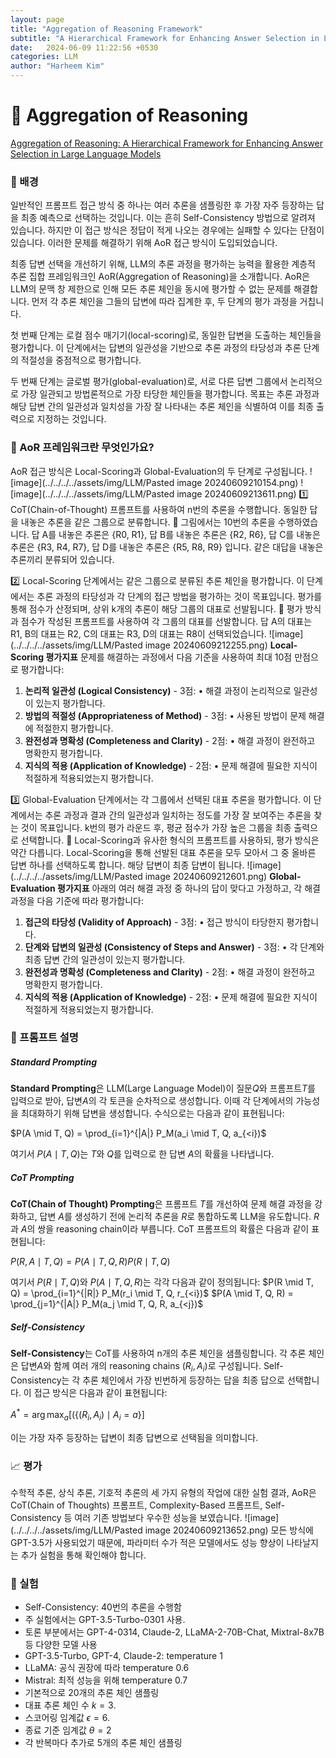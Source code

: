 ```yaml
---
layout: page
title: "Aggregation of Reasoning Framework"
subtitle: "A Hierarchical Framework for Enhancing Answer Selection in LLM"
date:   2024-06-09 11:22:56 +0530
categories: LLM
author: "Harheem Kim"
---
```


# <span style="font-weight: normal">🧠</span> Aggregation of Reasoning
[Aggregation of Reasoning: A Hierarchical Framework for Enhancing Answer Selection in Large Language Models](https://arxiv.org/pdf/2405.12939)

### <span style="font-weight: normal">🎯</span> 배경
일반적인 프롬프트 접근 방식 중 하나는 여러 추론을 샘플링한 후 가장 자주 등장하는 답을 최종 예측으로 선택하는 것입니다. 이는 흔히 Self-Consistency 방법으로 알려져 있습니다. 하지만 이 접근 방식은 정답이 적게 나오는 경우에는 실패할 수 있다는 단점이 있습니다. 이러한 문제를 해결하기 위해 AoR 접근 방식이 도입되었습니다.

최종 답변 선택을 개선하기 위해, LLM의 추론 과정을 평가하는 능력을 활용한 계층적 추론 집합 프레임워크인 AoR(Aggregation of Reasoning)을 소개합니다. AoR은 LLM의 문맥 창 제한으로 인해 모든 추론 체인을 동시에 평가할 수 없는 문제를 해결합니다. 먼저 각 추론 체인을 그들의 답변에 따라 집계한 후, 두 단계의 평가 과정을 거칩니다.

첫 번째 단계는 로컬 점수 매기기(local-scoring)로, 동일한 답변을 도출하는 체인들을 평가합니다. 이 단계에서는 답변의 일관성을 기반으로 추론 과정의 타당성과 추론 단계의 적절성을 중점적으로 평가합니다.

두 번째 단계는 글로벌 평가(global-evaluation)로, 서로 다른 답변 그룹에서 논리적으로 가장 일관되고 방법론적으로 가장 타당한 체인들을 평가합니다. 목표는 추론 과정과 해당 답변 간의 일관성과 일치성을 가장 잘 나타내는 추론 체인을 식별하여 이를 최종 출력으로 지정하는 것입니다.

### <span style="font-weight: normal">🤔</span> AoR 프레임워크란 무엇인가요?
AoR 접근 방식은 Local-Scoring과 Global-Evaluation의 두 단계로 구성됩니다.
![image](../../../../assets/img/LLM/Pasted image 20240609210154.png)
![image](../../../../assets/img/LLM/Pasted image 20240609213611.png)
1️⃣ CoT(Chain-of-Thought) 프롬프트를 사용하여 n번의 추론을 수행합니다. 동일한 답을 내놓은 추론을 같은 그룹으로 분류합니다. 
🎨 그림에서는 10번의 추론을 수행하였습니다. 답 A를 내놓은 추론은 {R0, R1}, 답 B를 내놓은 추론은 {R2, R6}, 답 C를 내놓은 추론은 {R3, R4, R7}, 답 D를 내놓은 추론은 {R5, R8, R9} 입니다. 같은 대답을 내놓은 추론끼리 분류되어 있습니다.

2️⃣ Local-Scoring 단계에서는 같은 그룹으로 분류된 추론 체인을 평가합니다. 이 단계에서는 추론 과정의 타당성과 각 단계의 접근 방법을 평가하는 것이 목표입니다. 평가를 통해 점수가 산정되며, 상위 k개의 추론이 해당 그룹의 대표로 선발됩니다.
🎨 평가 방식과 점수가 작성된 프롬프트를 사용하여 각 그룹의 대표를 선발합니다. 답 A의 대표는 R1, B의 대표는 R2, C의 대표는 R3, D의 대표는 R8이 선택되었습니다.
![image](../../../../assets/img/LLM/Pasted image 20240609212255.png)
**Local-Scoring 평가지표**
문제를 해결하는 과정에서 다음 기준을 사용하여 최대 10점 만점으로 평가합니다:
1. **논리적 일관성 (Logical Consistency)** - 3점:
	• 해결 과정이 논리적으로 일관성이 있는지 평가합니다.
2. **방법의 적절성 (Appropriateness of Method)** - 3점:
	• 사용된 방법이 문제 해결에 적절한지 평가합니다.
3. **완전성과 명확성 (Completeness and Clarity)** - 2점:
	• 해결 과정이 완전하고 명확한지 평가합니다.
4. **지식의 적용 (Application of Knowledge)** - 2점:
	• 문제 해결에 필요한 지식이 적절하게 적용되었는지 평가합니다.

3️⃣ Global-Evaluation 단계에서는 각 그룹에서 선택된 대표 추론을 평가합니다. 이 단계에서는 추론 과정과 결과 간의 일관성과 일치하는 정도를 가장 잘 보여주는 추론을 찾는 것이 목표입니다. k번의 평가 라운드 후, 평균 점수가 가장 높은 그룹을 최종 출력으로 선택합니다.
🎨 Local-Scoring과 유사한 형식의 프롬프트를 사용하되, 평가 방식은 약간 다릅니다. Local-Scoring을 통해 선발된 대표 추론을 모두 모아서 그 중 올바른 답변 하나를 선택하도록 합니다. 해당 답변이 최종 답변이 됩니다.
![image](../../../../assets/img/LLM/Pasted image 20240609212601.png)
**Global-Evaluation 평가지표**
아래의 여러 해결 과정 중 하나의 답이 맞다고 가정하고, 각 해결 과정을 다음 기준에 따라 평가합니다:
1. **접근의 타당성 (Validity of Approach)** - 3점:
	• 접근 방식이 타당한지 평가합니다.
2. **단계와 답변의 일관성 (Consistency of Steps and Answer)** - 3점:
	• 각 단계와 최종 답변 간의 일관성이 있는지 평가합니다.
3. **완전성과 명확성 (Completeness and Clarity)** - 2점:
	• 해결 과정이 완전하고 명확한지 평가합니다.
4. **지식의 적용 (Application of Knowledge)** - 2점:
	• 문제 해결에 필요한 지식이 적절하게 적용되었는지 평가합니다.

### <span style="font-weight: normal">📝</span> 프롬프트 설명 

##### Standard Prompting
**Standard Prompting**은 LLM(Large Language Model)이 질문$Q$와 프롬프트$T$를 입력으로 받아, 답변$A$의 각 토큰을 순차적으로 생성합니다. 이때 각 단계에서의 가능성을 최대화하기 위해 답변을 생성합니다. 수식으로는 다음과 같이 표현됩니다:

$P(A \mid T, Q) = \prod_{i=1}^{|A|} P_M(a_i \mid T, Q, a_{<i})$

여기서 $P(A \mid T, Q)$는 $T$와 $Q$를 입력으로 한 답변 $A$의 확률을 나타냅니다.

##### CoT Prompting
**CoT(Chain of Thought) Prompting**은 프롬프트 $T$를 개선하여 문제 해결 과정을 강화하고, 답변 $A$를 생성하기 전에 논리적 추론을 $R$로 통합하도록 LLM을 유도합니다. $R$과 $A$의 쌍을 reasoning chain이라 부릅니다. CoT 프롬프트의 확률은 다음과 같이 표현됩니다:

$P(R, A \mid T, Q) = P(A \mid T, Q, R)P(R \mid T, Q)$

여기서 $P(R \mid T, Q)$와 $P(A \mid T, Q, R)$는 각각 다음과 같이 정의됩니다:
$P(R \mid T, Q) = \prod_{i=1}^{|R|} P_M(r_i \mid T, Q, r_{<i})$
$P(A \mid T, Q, R) = \prod_{j=1}^{|A|} P_M(a_j \mid T, Q, R, a_{<j})$

##### Self-Consistency
**Self-Consistency**는 CoT를 사용하여 n개의 추론 체인을 샘플링합니다. 각 추론 체인은 답변$A$와 함께 여러 개의 reasoning chains $(R_i, A_i)$로 구성됩니다. Self-Consistency는 각 추론 체인에서 가장 빈번하게 등장하는 답을 최종 답으로 선택합니다. 이 접근 방식은 다음과 같이 표현됩니다:

$A^* = \arg \max_a [(\{(R_i, A_i)\mid A_i = a\}]$

이는 가장 자주 등장하는 답변이 최종 답변으로 선택됨을 의미합니다.

### <span style="font-weight: normal">📈</span> 평가
수학적 추론, 상식 추론, 기호적 추론의 세 가지 유형의 작업에 대한 실험 결과, AoR은 CoT(Chain of Thoughts) 프롬프트, Complexity-Based 프롬프트, Self-Consistency 등 여러 기존 방법보다 우수한 성능을 보였습니다.
![image](../../../../assets/img/LLM/Pasted image 20240609213652.png)
모든 방식에 GPT-3.5가 사용되었기 때문에, 파라미터 수가 적은 모델에서도 성능 향상이 나타날지는 추가 실험을 통해 확인해야 합니다.

### <span style="font-weight: normal">🔬</span> 실험
- Self-Consistency: 40번의 추론을 수행함
- 주 실험에서는 GPT-3.5-Turbo-0301 사용.
- 토론 부분에서는 GPT-4-0314, Claude-2, LLaMA-2-70B-Chat, Mixtral-8x7B 등 다양한 모델 사용
- GPT-3.5-Turbo, GPT-4, Claude-2: temperature 1
- LLaMA: 공식 권장에 따라 temperature 0.6
- Mistral: 최적 성능을 위해 temperature 0.7
- 기본적으로 20개의 추론 체인 샘플링
- 대표 추론 체인 수 $k = 3$.
- 스코어링 임계값 $ϵ = 6$.
- 종료 기준 임계값 $θ = 2$
- 각 반복마다 추가로 5개의 추론 체인 샘플링